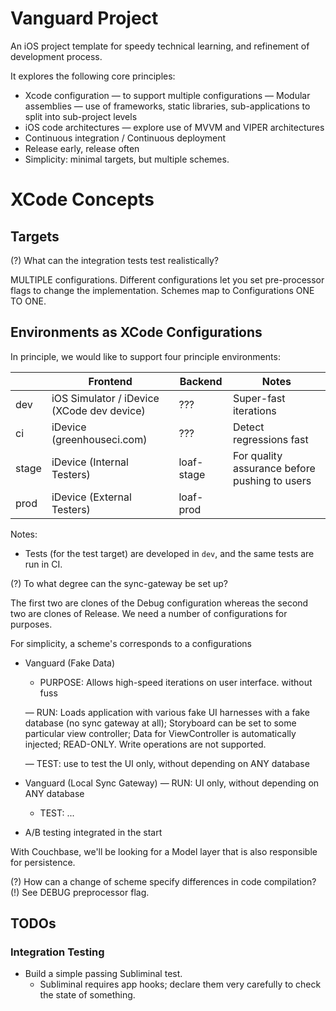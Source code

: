 Vanguard Project
===================

An iOS project template for speedy technical learning, and refinement of development process.

It explores the following core principles:

 - Xcode configuration — to support multiple configurations
 — Modular assemblies — use of frameworks, static libraries, sub-applications to split into sub-project levels
 - iOS code architectures — explore use of MVVM and VIPER architectures
 - Continuous integration / Continuous deployment
 - Release early, release often
 - Simplicity: minimal targets, but multiple schemes.

XCode Concepts
================

Targets
-------

(?) What can the integration tests test realistically?

MULTIPLE configurations. Different configurations let you set pre-processor flags to change the implementation.
Schemes map to Configurations ONE TO ONE.


Environments as XCode Configurations
------------------------------------

In principle, we would like to support four principle environments:

|            | Frontend                                    | Backend    | Notes                                         |
|------------|---------------------------------------------|------------|-----------------------------------------------|
| dev        | iOS Simulator /  iDevice (XCode dev device) | ???        | Super-fast iterations                         |
| ci         | iDevice (greenhouseci.com)                  | ???        | Detect regressions fast                       |
| stage      | iDevice (Internal Testers)                  | loaf-stage | For quality assurance before pushing to users |
| prod       | iDevice (External Testers)                  | loaf-prod  |                                               |

Notes:

 - Tests (for the test target) are developed in `dev`, and the same tests are run in CI.

(?) To what degree can the sync-gateway be set up?

The first two are clones of the Debug configuration whereas the second two are clones of Release.
We need a number of configurations for purposes.

For simplicity, a scheme's corresponds to a configurations

 - Vanguard (Fake Data)
    - PURPOSE: Allows high-speed iterations on user interface.  without fuss

    — RUN:  Loads application with various fake UI harnesses with a fake database (no sync gateway at all);
            Storyboard can be set to some particular view controller;
            Data for ViewController is automatically injected;
            READ-ONLY. Write operations are not supported.

    — TEST: use to test the UI only, without depending on ANY database

 - Vanguard (Local Sync Gateway)
    — RUN:  UI only, without depending on ANY database
    - TEST: ...

 - A/B testing integrated in the start

With Couchbase, we'll be looking for a Model layer that is also responsible for persistence.

(?) How can a change of scheme specify differences in code compilation?
(!) See DEBUG preprocessor flag.


TODOs
----------

### Integration Testing

 - Build a simple passing Subliminal test.
    - Subliminal requires app hooks; declare them very carefully to check the state of something.
